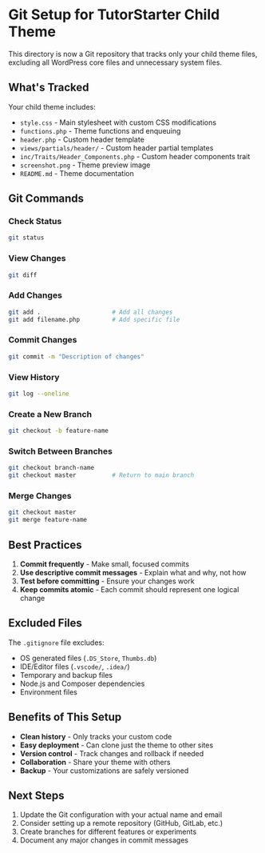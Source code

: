 # Git Setup for TutorStarter Child Theme

This directory is now a Git repository that tracks only your child theme files, excluding all WordPress core files and unnecessary system files.

## What's Tracked

Your child theme includes:
- `style.css` - Main stylesheet with custom CSS modifications
- `functions.php` - Theme functions and enqueuing
- `header.php` - Custom header template
- `views/partials/header/` - Custom header partial templates
- `inc/Traits/Header_Components.php` - Custom header components trait
- `screenshot.png` - Theme preview image
- `README.md` - Theme documentation

## Git Commands

### Check Status
```bash
git status
```

### View Changes
```bash
git diff
```

### Add Changes
```bash
git add .                    # Add all changes
git add filename.php         # Add specific file
```

### Commit Changes
```bash
git commit -m "Description of changes"
```

### View History
```bash
git log --oneline
```

### Create a New Branch
```bash
git checkout -b feature-name
```

### Switch Between Branches
```bash
git checkout branch-name
git checkout master          # Return to main branch
```

### Merge Changes
```bash
git checkout master
git merge feature-name
```

## Best Practices

1. **Commit frequently** - Make small, focused commits
2. **Use descriptive commit messages** - Explain what and why, not how
3. **Test before committing** - Ensure your changes work
4. **Keep commits atomic** - Each commit should represent one logical change

## Excluded Files

The `.gitignore` file excludes:
- OS generated files (`.DS_Store`, `Thumbs.db`)
- IDE/Editor files (`.vscode/`, `.idea/`)
- Temporary and backup files
- Node.js and Composer dependencies
- Environment files

## Benefits of This Setup

- **Clean history** - Only tracks your custom code
- **Easy deployment** - Can clone just the theme to other sites
- **Version control** - Track changes and rollback if needed
- **Collaboration** - Share your theme with others
- **Backup** - Your customizations are safely versioned

## Next Steps

1. Update the Git configuration with your actual name and email
2. Consider setting up a remote repository (GitHub, GitLab, etc.)
3. Create branches for different features or experiments
4. Document any major changes in commit messages
